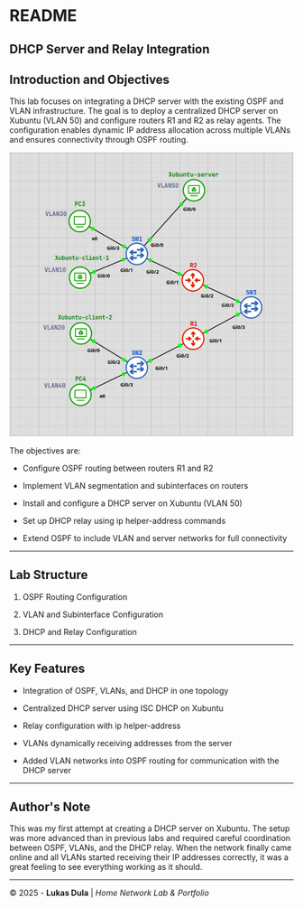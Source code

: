 # **README**

## **DHCP Server and Relay Integration**

## Introduction and Objectives

This lab focuses on integrating a DHCP server with the existing OSPF and VLAN infrastructure. The goal is to deploy a centralized DHCP server on Xubuntu (VLAN 50) and configure routers R1 and R2 as relay agents. The configuration enables dynamic IP address allocation across multiple VLANs and ensures connectivity through OSPF routing.

![TOPOLOGY-map](images/Pasted%20image%2020251007165153.png)



The objectives are:

- Configure OSPF routing between routers R1 and R2
    
- Implement VLAN segmentation and subinterfaces on routers
    
- Install and configure a DHCP server on Xubuntu (VLAN 50)
    
- Set up DHCP relay using ip helper-address commands
    
- Extend OSPF to include VLAN and server networks for full connectivity
    

---

## **Lab Structure**

1. OSPF Routing Configuration
    
2. VLAN and Subinterface Configuration
    
3. DHCP and Relay Configuration


---

## **Key Features**

- Integration of OSPF, VLANs, and DHCP in one topology
    
- Centralized DHCP server using ISC DHCP on Xubuntu
    
- Relay configuration with ip helper-address
    
- VLANs dynamically receiving addresses from the server
    
- Added VLAN networks into OSPF routing for communication with the DHCP server
    

---

## **Author's Note**

This was my first attempt at creating a DHCP server on Xubuntu. The setup was more advanced than in previous labs and required careful coordination between OSPF, VLANs, and the DHCP relay. When the network finally came online and all VLANs started receiving their IP addresses correctly, it was a great feeling to see everything working as it should.


---

© 2025 - **Lukas Dula** | _Home Network Lab & Portfolio_
